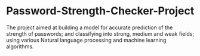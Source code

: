# Password-Strength-Checker-Project
The project aimed at building a model for accurate prediction of the strength of passwords; and classifying into strong, medium and weak fields; using various Natural language processing and machine learning algorithms.
